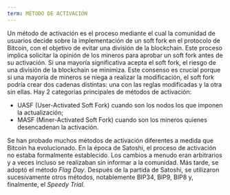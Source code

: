 ```yaml
---
term: MÉTODO DE ACTIVACIÓN
---
```


Un método de activación es el proceso mediante el cual la comunidad de usuarios decide sobre la implementación de un soft fork en el protocolo de Bitcoin, con el objetivo de evitar una división de la blockchain. Este proceso implica solicitar la opinión de los mineros para aprobar un soft fork antes de su activación. Si una mayoría significativa acepta el soft fork, el riesgo de una división de la blockchain se minimiza. Este consenso es crucial porque si una mayoría de mineros se niega a realizar la modificación, el soft fork podría crear dos cadenas distintas: una con las reglas modificadas y la otra sin ellas. Hay 2 categorías principales de métodos de activación:
* UASF (User-Activated Soft Fork) cuando son los nodos los que imponen la actualización;
* MASF (Miner-Activated Soft Fork) cuando son los mineros quienes desencadenan la activación.

Se han probado muchos métodos de activación diferentes a medida que Bitcoin ha evolucionado. En la época de Satoshi, el proceso de activación no estaba formalmente establecido. Los cambios a menudo eran arbitrarios y a veces incluso se realizaban sin informar a la comunidad. Más tarde, se adoptó el método *Flag Day*. Después de la partida de Satoshi, se utilizaron sucesivamente otros métodos, notablemente BIP34, BIP9, BIP8 y, finalmente, el *Speedy Trial*.